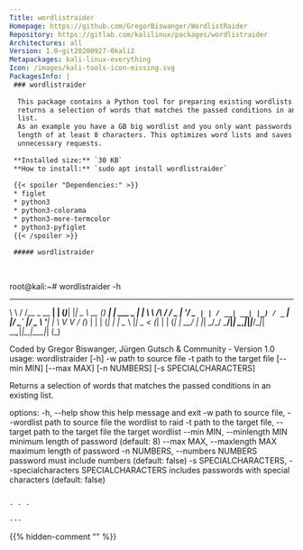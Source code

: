 ```yaml
---
Title: wordlistraider
Homepage: https://github.com/GregorBiswanger/WordlistRaider
Repository: https://gitlab.com/kalilinux/packages/wordlistraider
Architectures: all
Version: 1.0~git20200927-0kali2
Metapackages: kali-linux-everything 
Icon: /images/kali-tools-icon-missing.svg
PackagesInfo: |
 ### wordlistraider
 
  This package contains a Python tool for preparing existing wordlists. It
  returns a selection of words that matches the passed conditions in an existing
  list.
  As an example you have a GB big wordlist and you only want passwords with a
  length of at least 8 characters. This optimizes word lists and saves
  unnecessary requests.
 
 **Installed size:** `30 KB`  
 **How to install:** `sudo apt install wordlistraider`  
 
 {{< spoiler "Dependencies:" >}}
 * figlet
 * python3
 * python3-colorama
 * python3-more-termcolor
 * python3-pyfiglet
 {{< /spoiler >}}
 
 ##### wordlistraider
 
 
 ```
 root@kali:~# wordlistraider -h
 __        __            _ _ _     _   ____       _     _           _ 
 \ \      / /__  _ __ __| | (_)___| |_|  _ \ __ _(_) __| | ___ _ __| |
  \ \ /\ / / _ \| '__/ _` | | / __| __| |_) / _` | |/ _` |/ _ \ '__| |
   \ V  V / (_) | | | (_| | | \__ \ |_|  _ < (_| | | (_| |  __/ |  |_|
    \_/\_/ \___/|_|  \__,_|_|_|___/\__|_| \_\__,_|_|\__,_|\___|_|  (_)
                                                                      
 
 Coded by Gregor Biswanger, Jürgen Gutsch & Community - Version 1.0
 usage: wordlistraider [-h] -w path to source file -t path to the target file
                       [--min MIN] [--max MAX] [-n NUMBERS]
                       [-s SPECIALCHARACTERS]
 
 Returns a selection of words that matches the passed conditions in an existing
 list.
 
 options:
   -h, --help            show this help message and exit
   -w path to source file, --wordlist path to source file
                         the wordlist to raid
   -t path to the target file, --target path to the target file
                         the target wordlist
   --min MIN, --minlength MIN
                         minimum length of password (default: 8)
   --max MAX, --maxlength MAX
                         maximum length of password
   -n NUMBERS, --numbers NUMBERS
                         password must include numbers (default: false)
   -s SPECIALCHARACTERS, --specialcharacters SPECIALCHARACTERS
                         includes passwords with special characters (default:
                         false)
 ```
 
 - - -
 
---
```

{{% hidden-comment "<!--Do not edit anything above this line-->" %}}

